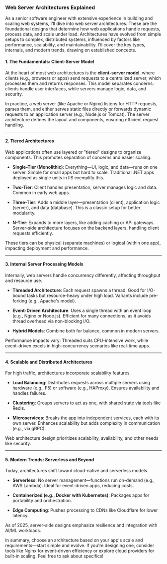 ### Web Server Architectures Explained

As a senior software engineer with extensive experience in building and scaling web systems, I'll dive into web server architectures. These are the foundational designs that determine how web applications handle requests, process data, and scale under load. Architectures have evolved from simple setups to complex, distributed systems, influenced by factors like performance, scalability, and maintainability. I'll cover the key types, internals, and modern trends, drawing on established concepts.

#### 1. The Fundamentals: Client-Server Model
At the heart of most web architectures is the **client-server model**, where clients (e.g., browsers or apps) send requests to a centralized server, which processes them and returns responses. This model separates concerns: clients handle user interfaces, while servers manage logic, data, and security.




In practice, a web server (like Apache or Nginx) listens for HTTP requests, parses them, and either serves static files directly or forwards dynamic requests to an application server (e.g., Node.js or Tomcat). The server architecture defines the layout and components, ensuring efficient request handling.

---

#### 2. Tiered Architectures
Web applications often use layered or "tiered" designs to organize components. This promotes separation of concerns and easier scaling.

- **Single-Tier (Monolithic)**: Everything—UI, logic, and data—runs on one server. Simple for small apps but hard to scale. Traditional .NET apps deployed as single units in IIS exemplify this.

- **Two-Tier**: Client handles presentation, server manages logic and data. Common in early web apps.

- **Three-Tier**: Adds a middle layer—presentation (client), application logic (server), and data (database). This is a classic setup for better modularity.

- **N-Tier**: Expands to more layers, like adding caching or API gateways. Server-side architecture focuses on the backend layers, handling client requests efficiently.




These tiers can be physical (separate machines) or logical (within one app), impacting deployment and performance.

---

#### 3. Internal Server Processing Models
Internally, web servers handle concurrency differently, affecting throughput and resource use.

- **Threaded Architecture**: Each request spawns a thread. Good for I/O-bound tasks but resource-heavy under high load. Variants include pre-forking (e.g., Apache's model).

- **Event-Driven Architecture**: Uses a single thread with an event loop (e.g., Nginx or Node.js). Efficient for many connections, as it avoids thread overhead via non-blocking I/O.

- **Hybrid Models**: Combine both for balance, common in modern servers.

Performance impacts vary: Threaded suits CPU-intensive work, while event-driven excels in high-concurrency scenarios like real-time apps.

---

#### 4. Scalable and Distributed Architectures
For high traffic, architectures incorporate scalability features.




- **Load Balancing**: Distributes requests across multiple servers using hardware (e.g., F5) or software (e.g., HAProxy). Ensures availability and handles failures.

- **Clustering**: Groups servers to act as one, with shared state via tools like Redis.

- **Microservices**: Breaks the app into independent services, each with its own server. Enhances scalability but adds complexity in communication (e.g., via gRPC).

Web architecture design prioritizes scalability, availability, and other needs like security.

---

#### 5. Modern Trends: Serverless and Beyond
Today, architectures shift toward cloud-native and serverless models.

- **Serverless**: No server management—functions run on-demand (e.g., AWS Lambda). Ideal for event-driven apps, reducing costs.

- **Containerized (e.g., Docker with Kubernetes)**: Packages apps for portability and orchestration.

- **Edge Computing**: Pushes processing to CDNs like Cloudflare for lower latency.

As of 2025, server-side designs emphasize resilience and integration with AI/ML workloads.

In summary, choose an architecture based on your app's scale and requirements—start simple and evolve. If you're designing one, consider tools like Nginx for event-driven efficiency or explore cloud providers for built-in scaling. Feel free to ask about specifics!